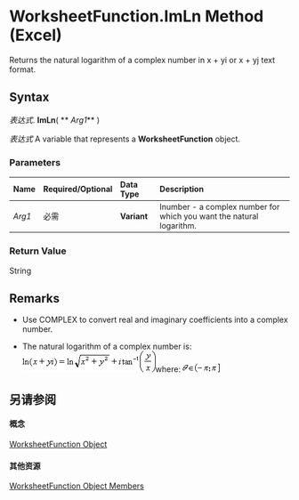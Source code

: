 
# WorksheetFunction.ImLn Method (Excel)

Returns the natural logarithm of a complex number in x + yi or x + yj text format.


## Syntax

 _表达式_. **ImLn**( ** _Arg1_** )

 _表达式_ A variable that represents a **WorksheetFunction** object.


### Parameters



|**Name**|**Required/Optional**|**Data Type**|**Description**|
|:-----|:-----|:-----|:-----|
| _Arg1_|必需|**Variant**|Inumber - a complex number for which you want the natural logarithm.|

### Return Value

String


## Remarks




- Use COMPLEX to convert real and imaginary coefficients into a complex number.
    
- The natural logarithm of a complex number is:
![](images/awfimln_ZA06051162.gif)where: 
![](images/awfimar3_ZA06051155.gif)


    

## 另请参阅


#### 概念


[WorksheetFunction Object](7b1d5639-363d-632c-2cf0-2232562646b6.md)
#### 其他资源


[WorksheetFunction Object Members](http://msdn.microsoft.com/library/6811ca87-4b53-0bff-88c9-30bf7497879a%28Office.15%29.aspx)